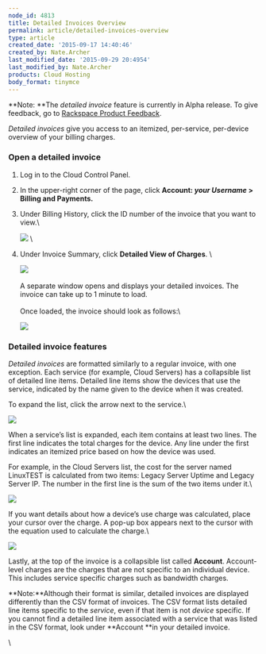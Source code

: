 ```yaml
---
node_id: 4813
title: Detailed Invoices Overview
permalink: article/detailed-invoices-overview
type: article
created_date: '2015-09-17 14:40:46'
created_by: Nate.Archer
last_modified_date: '2015-09-29 20:4954'
last_modified_by: Nate.Archer
products: Cloud Hosting
body_format: tinymce
---
```


**Note: **The *detailed invoice* feature is currently in Alpha release.
To give feedback, go to [Rackspace Product
Feedback](http://feedback.rackspace.com/forums/258797-mycloud-cloud-control-panel/category/86622-billing).

*Detailed invoices* give you access to an itemized, per-service,
per-device overview of your billing charges.

### Open a detailed invoice

1.  Log in to the Cloud Control Panel.
2.  In the upper-right corner of the page, click **Account: *your
    Username* \> Billing and Payments.**
3.  Under Billing History, click the ID number of the invoice that you
    want to view.\

    ![](/knowledge_center/sites/default/files/field/image/billinghistory.png) \
      
4.  Under Invoice Summary, click **Detailed View of Charges**. \

    ![](/knowledge_center/sites/default/files/field/image/invoicesummary.png)\
     \
     A separate window opens and displays your detailed invoices. The
    invoice can take up to 1 minute to load.\
     \
     Once loaded, the invoice should look as follows:\

    ![](/knowledge_center/sites/default/files/field/image/detailedinvoice.png)

 

### Detailed invoice features

*Detailed invoices* are formatted similarly to a regular invoice, with
one exception. Each service (for example, Cloud Servers) has a
collapsible list of detailed line items. Detailed line items show the
devices that use the service, indicated by the name given to the device
when it was created.

To expand the list, click the arrow next to the service.\
         
  ![](/knowledge_center/sites/default/files/field/image/detailedinvoiceexpand.png)

When a service&rsquo;s list is expanded, each item contains at least two
lines. The first line indicates the total charges for the device. Any
line under the first indicates an itemized price based on how the device
was used.

For example, in the Cloud Servers list, the cost for the server named
LinuxTEST is calculated from two items:  Legacy Server Uptime and Legacy
Server IP. The number in the first line is the sum of the two items
under it.\
          
 ![](/knowledge_center/sites/default/files/field/image/linuxtest.png) 

If you want details about how a device&rsquo;s use charge was calculated,
place your cursor over the charge. A pop-up box appears next to the
cursor with the equation used to calculate the charge.\
          
 ![](/knowledge_center/sites/default/files/field/image/linuxequation.png)

Lastly, at the top of the invoice is a collapsible list called
**Account**. Account-level charges are the charges that are not specific
to an individual device. This includes service specific charges such as
bandwidth charges.

**Note:**Although their format is similar, detailed invoices are
displayed differently than the CSV format of invoices. The CSV format
lists detailed line items specific to the *service*, even if that item
is not *device* specific. If you cannot find a detailed line item
associated with a service that was listed in the CSV format, look under
**Account **in your detailed invoice.

        

\
   

 

